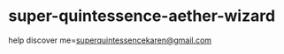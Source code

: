 super-quintessence-aether-wizard
================================
help 
discover
me=superquintessencekaren@gmail.com


